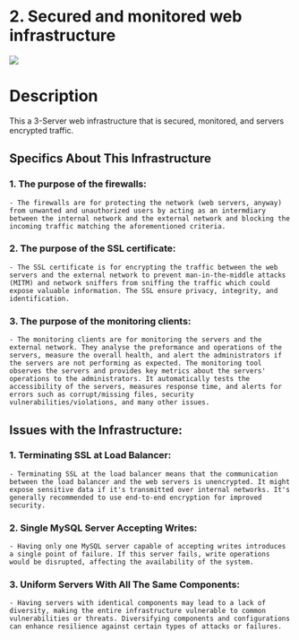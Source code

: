 # 2. Secured and monitored web infrastructure

![](https://github.com/Abstargo/alx-system_engineering-devops/blob/main/0x09-web_infrastructure_design/2-secured_and_monitored_web_infrastructure.PNG)

# Description

This a 3-Server web infrastructure that is secured, monitored, and servers encrypted traffic.

## Specifics About This Infrastructure

### 1. The purpose of the firewalls:
    - The firewalls are for protecting the network (web servers, anyway) from unwanted and unauthorized users by acting as an intermdiary between the internal network and the external network and blocking the incoming traffic matching the aforementioned criteria.
### 2. The purpose of the SSL certificate:
    - The SSL certificate is for encrypting the traffic between the web servers and the external network to prevent man-in-the-middle attacks (MITM) and network sniffers from sniffing the traffic which could expose valuable information. The SSL ensure privacy, integrity, and identification.
### 3. The purpose of the monitoring clients:
    - The monitoring clients are for monitoring the servers and the external network. They analyse the preformance and operations of the servers, measure the overall health, and alert the administrators if the servers are not performing as expected. The monitoring tool observes the servers and provides key metrics about the servers' operations to the administrators. It automatically tests the accessibility of the servers, measures response time, and alerts for errors such as corrupt/missing files, security vulnerabilities/violations, and many other issues.

## Issues with the Infrastructure:

### 1. Terminating SSL at Load Balancer:
    - Terminating SSL at the load balancer means that the communication between the load balancer and the web servers is unencrypted. It might expose sensitive data if it's transmitted over internal networks. It's generally recommended to use end-to-end encryption for improved security.
### 2. Single MySQL Server Accepting Writes:
    - Having only one MySQL server capable of accepting writes introduces a single point of failure. If this server fails, write operations would be disrupted, affecting the availability of the system.
### 3. Uniform Servers With All The Same Components:
    - Having servers with identical components may lead to a lack of diversity, making the entire infrastructure vulnerable to common vulnerabilities or threats. Diversifying components and configurations can enhance resilience against certain types of attacks or failures.